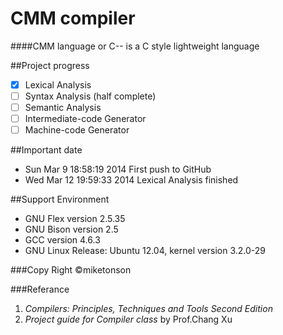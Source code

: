 CMM compiler
===============
####CMM language or C-- is a C style lightweight language

##Project progress
- [x] Lexical Analysis
- [ ] Syntax Analysis (half complete)
- [ ] Semantic Analysis
- [ ] Intermediate-code Generator
- [ ] Machine-code Generator

##Important date
* Sun Mar 9 18:58:19 2014 First push to GitHub
* Wed Mar 12 19:59:33 2014 Lexical Analysis finished

##Support Environment
* GNU Flex version 2.5.35
* GNU Bison version 2.5
* GCC version 4.6.3
* GNU Linux Release: Ubuntu 12.04, kernel version 3.2.0-29

###Copy Right &copy;miketonson

###Referance
1. *Compilers: Principles, Techniques and Tools  Second Edition*
2. *Project guide for Compiler class* by Prof.Chang Xu
